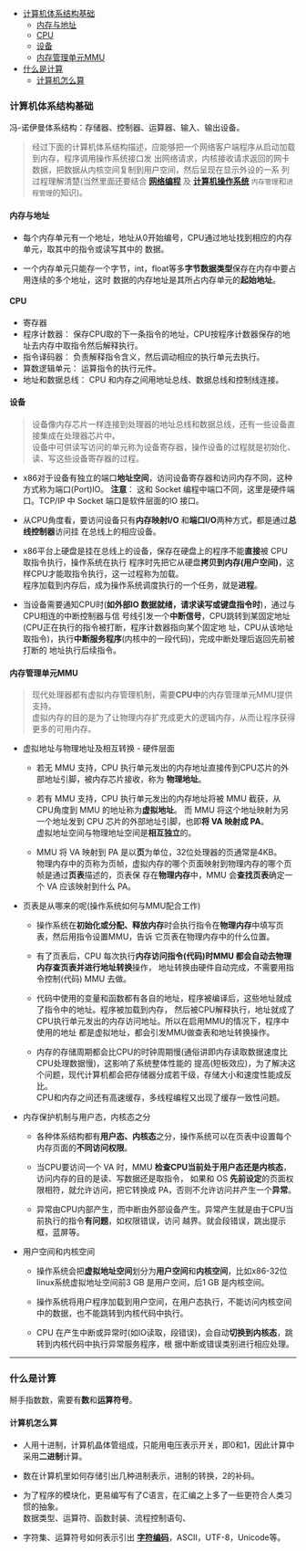 
<!-- vim-markdown-toc GFM -->

- [计算机体系结构基础](#计算机体系结构基础)
  - [内存与地址](#内存与地址)
  - [CPU](#cpu)
  - [设备](#设备)
  - [内存管理单元MMU](#内存管理单元mmu)
- [什么是计算](#什么是计算)
  - [计算机怎么算](#计算机怎么算)

<!-- vim-markdown-toc -->



### 计算机体系结构基础
冯-诺伊曼体系结构：存储器、控制器、运算器、输入、输出设备。  

> 经过下面的计算机体系结构描述，应能够把一个网络客户端程序从启动加载到内存，程序调用操作系统接口发
  出网络请求，内核接收请求返回的网卡数据，把数据从内核空间复制到用户空间，然后呈现在显示外设的一系
  列过程理解清楚(当然里面还要结合 [**网络编程**](https://github.com/Snailclimb/JavaGuide#%E7%BD%91%E7%BB%9C) 及
  [**计算机操作系统**](https://github.com/CyC2018/CS-Notes/blob/master/notes/%E8%AE%A1%E7%AE%97%E6%9C%BA%E6%93%8D%E4%BD%9C%E7%B3%BB%E7%BB%9F%20-%20%E7%9B%AE%E5%BD%95.md)
  `内存管理`和`进程管理`的知识)。


#### 内存与地址
- 每个内存单元有一个地址，地址从0开始编号，CPU通过地址找到相应的内存单元，取其中的指令或读写其中的
  数据。

- 一个内存单元只能存一个字节，int，float等多**字节数据类型**保存在内存中要占用连续的多个地址，这时
  数据的内存地址是其所占内存单元的**起始地址**。


#### CPU
- 寄存器
- 程序计数器： 保存CPU取的下一条指令的地址，CPU按程序计数器保存的地址去内存中取指令然后解释执行。
- 指令译码器： 负责解释指令含义，然后调动相应的执行单元去执行。
- 算数逻辑单元： 运算指令的执行元件。
- 地址和数据总线： CPU 和内存之间用地址总线、数据总线和控制线连接。


#### 设备
> 设备像内存芯片一样连接到处理器的地址总线和数据总线，还有一些设备直接集成在处理器芯片中。  
  设备中可供读写访问的单元称为设备寄存器，操作设备的过程就是初始化、读、写这些设备寄存器的过程。

- x86对于设备有独立的端口**地址空间**，访问设备寄存器和访问内存不同，这种方式称为端口(Port)IO。
  **注意**： 这和 Socket 编程中端口不同，这里是硬件端口。TCP/IP 中 Socket 端口是软件层面的IO 接口。

- 从CPU角度看，要访问设备只有**内存映射I/O** 和**端口I/O**两种方式，都是通过**总线控制器**访问挂
  在总线上的相应设备。

- x86平台上硬盘是挂在总线上的设备，保存在硬盘上的程序不能**直接**被 CPU 取指令执行，操作系统在执行
  程序时先把它从硬盘**拷贝到内存(用户空间)**，这样CPU才能取指令执行，这一过程称为加载。  
  程序加载到内存后，成为操作系统调度执行的一个任务，就是**进程**。

- 当设备需要通知CPU时(**如外部IO 数据就绪，请求读写或键盘指令时**)，通过与CPU相连的中断控制器与信
  号线引发一个**中断信号**，CPU跳转到某固定地址(CPU正在执行的指令被打断，程序计数器指向某个固定地
  址，CPU从该地址取指令)，执行**中断服务程序**(内核中的一段代码)，完成中断处理后返回先前被打断的
  地址执行后续指令。


#### 内存管理单元MMU
> 现代处理器都有虚拟内存管理机制，需要**CPU中**的内存管理单元MMU提供支持。  
  虚拟内存的目的是为了让物理内存扩充成更大的逻辑内存，从而让程序获得更多的可用内存。

- 虚拟地址与物理地址及相互转换 - 硬件层面
  - 若无 MMU 支持，CPU 执行单元发出的内存地址直接传到CPU芯片的外部地址引脚，被内存芯片接收，称为
    **物理地址**。

  - 若有 MMU 支持，CPU 执行单元发出的内存地址将被 MMU 截获，从CPU角度到 MMU 的地址称为**虚拟地址**。
    而 MMU 将这个地址映射为另一个地址发到 CPU 芯片的外部地址引脚，也即**将 VA 映射成 PA**。  
    虚拟地址空间与物理地址空间是**相互独立**的。  

  - MMU 将 VA 映射到 PA 是以**页**为单位，32位处理器的页通常是4KB。  
    物理内存中的页称为页帧，虚拟内存的哪个页面映射到物理内存的哪个页帧是通过**页表**描述的，页表保
    存在**物理内存**中，MMU 会**查找页表**确定一个 VA 应该映射到什么 PA。  

- 页表是从哪来的呢(操作系统如何与MMU配合工作)
  - 操作系统在**初始化或分配、释放内存**时会执行指令在**物理内存**中填写页表，然后用指令设置MMU，告诉
    它页表在物理内存中的什么位置。

  - 有了页表后，CPU 每次执行**内存访问指令(代码)**时MMU 都会自动去物理内存**查页表并进行地址转换**操作，
    地址转换由硬件自动完成，不需要用指令控制(代码) MMU 去做。

  - 代码中使用的变量和函数都有各自的地址，程序被编译后，这些地址就成了指令中的地址。程序被加载到内存，
    然后被CPU解释执行，地址就成了CPU执行单元发出的内存访问地址。所以在启用MMU的情况下，程序中使用的地址
    都是虚拟地址，都会引发MMU做查表和地址转换操作。
  
  - 内存的存储周期都会比CPU的时钟周期慢(通俗讲即内存读取数据速度比CPU处理数据慢)，这影响了系统整体性能的
    提高(短板效应)，为了解决这个问题，现代计算机都会把存储器分成若干级，存储大小和速度性能成反比。  
    CPU和内存之间还有高速缓存，多线程编程又出现了缓存一致性问题。
    
- 内存保护机制与用户态，内核态之分
  - 各种体系结构都有**用户态、内核态**之分，操作系统可以在页表中设置每个内存页面的**不同访问权限**。

  - 当CPU要访问一个 VA 时，MMU **检查CPU当前处于用户态还是内核态**，访问内存的目的是读、写数据还是取指令，
    如果和 OS **先前设定**的页面权限相符，就允许访问，把它转换成 PA，否则不允许访问并产生一个**异常**。

  - 异常由CPU内部产生，而中断由外部设备产生。异常产生就是由于CPU当前执行的指令**有问题**，如权限错误，访问
    越界。就会段错误，跳出提示框，蓝屏等。

- 用户空间和内核空间
  - 操作系统会把**虚拟地址空间**划分为**用户空间**和**内核空间**，比如x86-32位linux系统虚拟地址空间前3 GB
    是用户空间，后1 GB 是内核空间。

  - 操作系统将用户程序加载到用户空间，在用户态执行，不能访问内核空间中的数据，也不能跳转到内核代码中执行。

  - CPU 在产生中断或异常时(如IO读取，段错误)，会自动**切换到内核态**，跳转到内核代码中执行异常服务程序，根
    据中断或错误类别进行相应处理。

---


### 什么是计算
掰手指数数，需要有**数**和**运算符号**。


#### 计算机怎么算
- 人用十进制，计算机晶体管组成，只能用电压表示开关，即0和1，因此计算中采用**二进制**计算。

- 数在计算机里如何存储引出几种进制表示，进制的转换，2的补码。

- 为了程序的模块化，更易编写有了C语言，在汇编之上多了一些更符合人类习惯的抽象。  
  数据类型、运算符、函数封装、流程控制语句、

- 字符集、运算符号如何表示引出 [**字符编码**](./Encodings.md)，ASCII，UTF-8，Unicode等。

